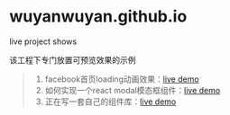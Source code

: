 # wuyanwuyan.github.io
live project shows

该工程下专门放置可预览效果的示例

>1. facebook首页loading动画效果：[live demo](https://wuyanwuyan.github.io/facebook_css_animation/)
>2. 如何实现一个react modal模态框组件：[live demo](https://wuyanwuyan.github.io/react_modal/#/)
>2. 正在写一套自己的组件库：[live demo](https://wuyanwuyan.github.io/release/)
